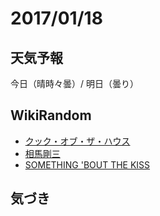 # 2017/01/18

## 天気予報

今日（晴時々曇）/ 明日（曇り）

## WikiRandom

* [クック・オブ・ザ・ハウス](https://ja.wikipedia.org/wiki/%E3%82%AF%E3%83%83%E3%82%AF%E3%83%BB%E3%82%AA%E3%83%96%E3%83%BB%E3%82%B6%E3%83%BB%E3%83%8F%E3%82%A6%E3%82%B9)
* [相馬剛三](https://ja.wikipedia.org/wiki/%E7%9B%B8%E9%A6%AC%E5%89%9B%E4%B8%89)
* [SOMETHING 'BOUT THE KISS](https://ja.wikipedia.org/wiki/SOMETHING_%27BOUT_THE_KISS)

## 気づき

